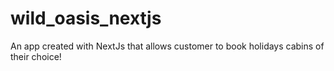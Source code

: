 # wild_oasis_nextjs
An app created with NextJs that allows customer
to book holidays cabins of their choice!
